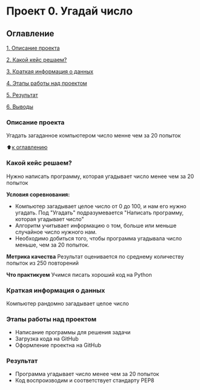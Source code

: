 # Проект 0. Угадай число 

## Оглавление
[1. Описание проекта](https://github.com/LenaSVL/DS_practice/blob/main/Progect_0/README.md#%D0%BE%D0%BF%D0%B8%D1%81%D0%B0%D0%BD%D0%B8%D0%B5-%D0%BF%D1%80%D0%BE%D0%B5%D0%BA%D1%82%D0%B0)  

[2. Какой кейс решаем?](https://github.com/LenaSVL/DS_practice/tree/main/Progect_0#%D0%BA%D0%B0%D0%BA%D0%BE%D0%B9-%D0%BA%D0%B5%D0%B9%D1%81-%D1%80%D0%B5%D1%88%D0%B0%D0%B5%D0%BC)  

[3. Краткая информация о данных](https://github.com/LenaSVL/DS_practice/tree/main/Progect_0#%D0%BA%D1%80%D0%B0%D1%82%D0%BA%D0%B0%D1%8F-%D0%B8%D0%BD%D1%84%D0%BE%D1%80%D0%BC%D0%B0%D1%86%D0%B8%D1%8F-%D0%BE-%D0%B4%D0%B0%D0%BD%D0%BD%D1%8B%D1%85)  

[4. Этапы работы над проектом]()  

[5. Результат]()  

[6. Выводы]()  


### Описание проекта
Угадать загаданное компьютером число менне чем за 20 попыток

:arrow_up:[к оглавлению](https://github.com/LenaSVL/DS_practice/blob/main/Progect_0/README.md#%D0%BE%D0%B3%D0%BB%D0%B0%D0%B2%D0%BB%D0%B5%D0%BD%D0%B8%D0%B5)

### Какой кейс решаем?
Нужно написать программу, которая угадывает число менее чем за 20 попыток

**Условия соревнования:**
- Компьютер загадывает целое число от 0 до 100, и нам его нужно угадать. Под "Угадать" подразумевается "Написать программу, которая угадывает число"
- Алгоритм учитывает информацию о том, больше или меньше случайное число нужного нам.
- Необходимо добиться того, чтобы программа угадывала число меньше, чем за 20 попыток.

**Метрика качества**
Результат оценивается по среднему количеству попыток из 250 повторений

**Что практикуем**
Учимся писать хороший код на Python

### Краткая информация о данных 
Компьютер рандомно загадывает целое число

### Этапы работы над проектом
- Написание программы для решения задачи
- Загрузка кода на GitHub
- Оформление проектна на GitHub

### Результат
- Программа угадывает число менее чем за 20 попыток
- Код воспроизводим и соответствует стандарту PEP8

